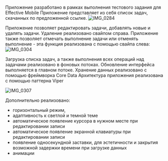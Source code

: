 Приложение разработано в рамках выполнения тестового задания для Effective Mobile
Приложение представляет из себя список задач, скачанных по предложенной ссылке.
![IMG_0284](https://github.com/user-attachments/assets/de79c4ce-4194-4129-84a2-77c7f0bb1483)

Приложение позволяет редактировать задачи, добавлять новые и удалять задачи. Удаление реализовано свайпом справа. Приложение также позволяет отмечать выполнение задачи или отменять выполнение - эта функция реализована с помощью свайпа слева:
![IMG_0304](https://github.com/user-attachments/assets/9ba94f63-2dd3-4479-9ce5-75b59ca625dc)

Загрузка списка задач, а также выполнения всех операций над задачами реализовано в фоновых потоках. Обновление интерфейса выполняется в главном потоке.
Хранение данных реализовано с помощью фреймворка Core Data
Архитектура приложения реализована с помощью паттерна Viper

![IMG_0307](https://github.com/user-attachments/assets/ff0ca3f2-cb34-41e0-9929-5ee0b659af8c)


Дополнительно реализовано:
- горизонтальный режим, 
- адаптивность к светлой и темной теме
- автоматическое появление курсора в нужном месте при редактировании записи
- автоматическое появление экранной клавиатуры при редактировании записи
- появление односекундной заставки, для эстетичности и закрытия возможной задержки времени при загрузке данных
- анимации
